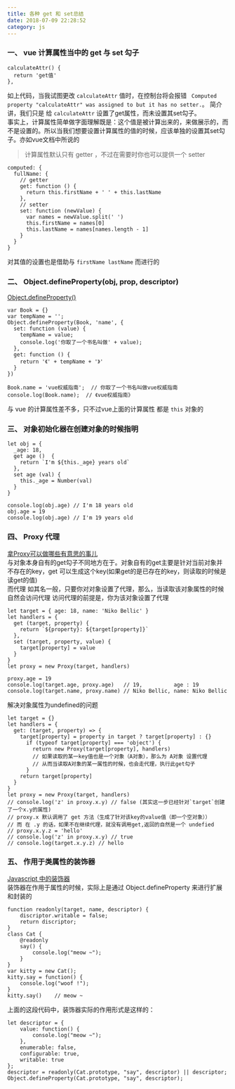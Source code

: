 ```yaml
---
title: 各种 get 和 set总结
date: 2018-07-09 22:28:52
category: js
---
```


### 一、 vue 计算属性当中的 get 与 set 勾子
```
calculateAttr() {
  return 'get值'
},
```

如上代码，当我试图更改 `calculateAttr` 值时，在控制台将会报错 ` Computed property "calculateAttr" was assigned to but it has no setter.`。 简介讲，我们只是 给 `calculateAttr` 设置了get属性，而未设置其set勾子。  
事实上，计算属性简单做字面理解既是：这个值是被计算出来的，来做展示的，而不是设置的。所以当我们想要设置计算属性的值的时候，应该单独的设置其set勾子。亦如vue文档中所说的  
> 计算属性默认只有 getter ，不过在需要时你也可以提供一个 setter
```
computed: {
  fullName: {
    // getter
    get: function () {
      return this.firstName + ' ' + this.lastName
    },
    // setter
    set: function (newValue) {
      var names = newValue.split(' ')
      this.firstName = names[0]
      this.lastName = names[names.length - 1]
    }
  }
}
```

对其值的设置也是借助与 `firstName lastName` 而进行的


### 二、 Object.defineProperty(obj, prop, descriptor)
[Object.defineProperty()](https://developer.mozilla.org/zh-CN/docs/Web/JavaScript/Reference/Global_Objects/Object/defineProperty)  
```
var Book = {}
var tempName = '';
Object.defineProperty(Book, 'name', {
  set: function (value) {
    tempName = value;
    console.log('你取了一个书名叫做' + value);
  },
  get: function () {
    return '《' + tempName + '》'
  }
})

Book.name = 'vue权威指南';  // 你取了一个书名叫做vue权威指南
console.log(Book.name);  // 《vue权威指南》
```

与 vue 的计算属性差不多，只不过vue上面的计算属性 都是 `this` 对象的

### 三、 对象初始化器在创建对象的时候指明
```
let obj = {
  _age: 18,
  get age ()  {
    return `I'm ${this._age} years old`
  },
  set age (val) {
    this._age = Number(val)
  }
}

console.log(obj.age) // I'm 18 years old
obj.age = 19
console.log(obj.age) // I'm 19 years old
```

### 四、 Proxy 代理  
[拿Proxy可以做哪些有意思的事儿](https://segmentfault.com/a/1190000015009255)  
与对象本身自有的get勾子不同地方在于。对象自有的get主要是针对当前对象并不存在的key，get 可以生成这个key(如果get的是已存在的key，则读取的时候是读get的值)  
而代理 如其名一般，只要你对对象设置了代理，那么，当读取该对象属性的时候自然会访问代理
访问代理的前提是，你为该对象设置了代理
```
let target = { age: 18, name: 'Niko Bellic' }
let handlers = {
  get (target, property) {
    return `${property}: ${target[property]}`
  },
  set (target, property, value) {
    target[property] = value
  }
}
let proxy = new Proxy(target, handlers)

proxy.age = 19
console.log(target.age, proxy.age)   // 19,          age : 19
console.log(target.name, proxy.name) // Niko Bellic, name: Niko Bellic
```

解决对象属性为undefined的问题
```
let target = {}
let handlers = {
  get: (target, property) => {
    target[property] = property in target ? target[property] : {}
      if (typeof target[property] === 'object') {
        return new Proxy(target[property], handlers)  
        // 如果读取的某一key值也是一个对象（A对象），那么为 A对象 设置代理  
        // 从而当读取A对象的某一属性的时候，也会走代理，执行此get勾子
      }
    return target[property]
  }
}
let proxy = new Proxy(target, handlers)
// console.log('z' in proxy.x.y) // false (其实这一步已经针对`target`创建了一个x.y的属性)
// proxy.x 默认调用了 get 方法（生成了针对该key的value值（即一个空对象））
// 而 在 .y 的话，如果不在继续代理，就没有调用get,返回的自然是一个 undefied
// proxy.x.y.z = 'hello'
// console.log('z' in proxy.x.y) // true
// console.log(target.x.y.z) // hello
```


### 五、 作用于类属性的装饰器
[Javascript 中的装饰器](https://aotu.io/notes/2016/10/24/decorator/index.html)  
装饰器在作用于属性的时候，实际上是通过 Object.defineProperty 来进行扩展和封装的
```
function readonly(target, name, descriptor) {
    discriptor.writable = false;
    return discriptor;
}
class Cat {
    @readonly
    say() {
        console.log("meow ~");
    }
}
var kitty = new Cat();
kitty.say = function() {
    console.log("woof !");
}
kitty.say()    // meow ~
```
上面的这段代码中，装饰器实际的作用形式是这样的：
```
let descriptor = {
    value: function() {
        console.log("meow ~");
    },
    enumerable: false,
    configurable: true,
    writable: true
};
descriptor = readonly(Cat.prototype, "say", descriptor) || descriptor;
Object.defineProperty(Cat.prototype, "say", descriptor);
```

